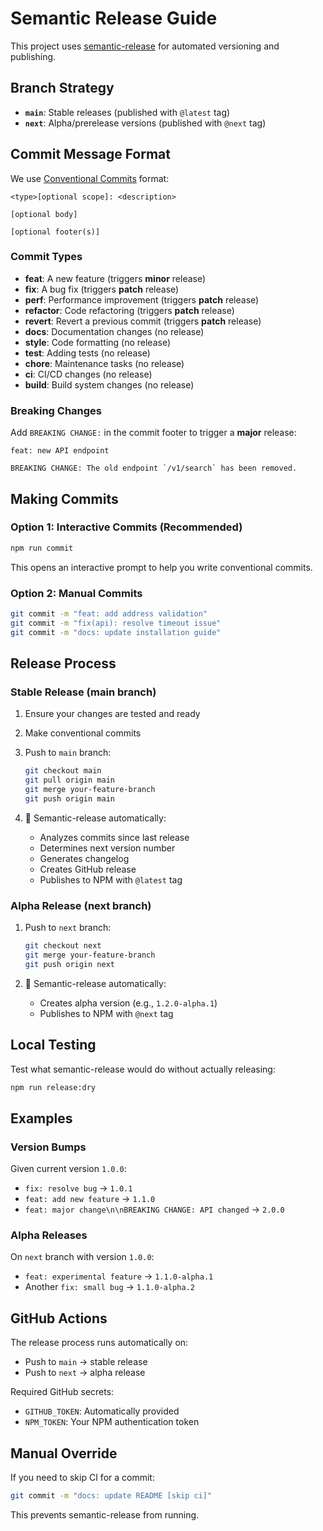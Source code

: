 # Semantic Release Guide

This project uses [semantic-release](https://semantic-release.gitbook.io/) for automated versioning and publishing.

## Branch Strategy

- **`main`**: Stable releases (published with `@latest` tag)
- **`next`**: Alpha/prerelease versions (published with `@next` tag)

## Commit Message Format

We use [Conventional Commits](https://conventionalcommits.org/) format:

```text
<type>[optional scope]: <description>

[optional body]

[optional footer(s)]
```

### Commit Types

- **feat**: A new feature (triggers **minor** release)
- **fix**: A bug fix (triggers **patch** release)
- **perf**: Performance improvement (triggers **patch** release)
- **refactor**: Code refactoring (triggers **patch** release)
- **revert**: Revert a previous commit (triggers **patch** release)
- **docs**: Documentation changes (no release)
- **style**: Code formatting (no release)
- **test**: Adding tests (no release)
- **chore**: Maintenance tasks (no release)
- **ci**: CI/CD changes (no release)
- **build**: Build system changes (no release)

### Breaking Changes

Add `BREAKING CHANGE:` in the commit footer to trigger a **major** release:

```text
feat: new API endpoint

BREAKING CHANGE: The old endpoint `/v1/search` has been removed.
```

## Making Commits

### Option 1: Interactive Commits (Recommended)

```bash
npm run commit
```

This opens an interactive prompt to help you write conventional commits.

### Option 2: Manual Commits

```bash
git commit -m "feat: add address validation"
git commit -m "fix(api): resolve timeout issue"
git commit -m "docs: update installation guide"
```

## Release Process

### Stable Release (main branch)

1. Ensure your changes are tested and ready
2. Make conventional commits
3. Push to `main` branch:

   ```bash
   git checkout main
   git pull origin main
   git merge your-feature-branch
   git push origin main
   ```

4. 🎉 Semantic-release automatically:
   - Analyzes commits since last release
   - Determines next version number
   - Generates changelog
   - Creates GitHub release
   - Publishes to NPM with `@latest` tag

### Alpha Release (next branch)

1. Push to `next` branch:

   ```bash
   git checkout next
   git merge your-feature-branch
   git push origin next
   ```

2. 🎉 Semantic-release automatically:
   - Creates alpha version (e.g., `1.2.0-alpha.1`)
   - Publishes to NPM with `@next` tag

## Local Testing

Test what semantic-release would do without actually releasing:

```bash
npm run release:dry
```

## Examples

### Version Bumps

Given current version `1.0.0`:

- `fix: resolve bug` → `1.0.1`
- `feat: add new feature` → `1.1.0`
- `feat: major change\n\nBREAKING CHANGE: API changed` → `2.0.0`

### Alpha Releases

On `next` branch with version `1.0.0`:

- `feat: experimental feature` → `1.1.0-alpha.1`
- Another `fix: small bug` → `1.1.0-alpha.2`

## GitHub Actions

The release process runs automatically on:

- Push to `main` → stable release
- Push to `next` → alpha release

Required GitHub secrets:

- `GITHUB_TOKEN`: Automatically provided
- `NPM_TOKEN`: Your NPM authentication token

## Manual Override

If you need to skip CI for a commit:

```bash
git commit -m "docs: update README [skip ci]"
```

This prevents semantic-release from running.
